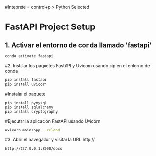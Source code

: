 #Inteprete  = control+p > Python Selected 

# FastAPI Project Setup

## 1. Activar el entorno de conda llamado 'fastapi'
```bash
conda activate fastapi
```
#2. Instalar los paquetes FastAPI y Uvicorn usando pip en el entorno de conda
```bash
pip install fastapi
pip install uvicorn

``` 
#Instalar el paquete 
```bash
pip install pymysql
pip install sqlalchemy
pip install cryptography

```


#Ejecutar la aplicación FastAPI usando Uvicorn
```bash
uvicorn main:app --reload
```
#3. Abrir el navegador y visitar la URL http://
```bash
http://127.0.0.1:8000/docs
```